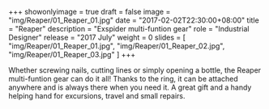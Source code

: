 +++
showonlyimage = true
draft = false
image = "img/Reaper/01_Reaper_01.jpg"
date = "2017-02-02T22:30:00+08:00"
title = "Reaper"
description = "Exspider multi-funtion gear"
role = "Industrial Designer"
release = "2017 July"
weight = 0
slides = [
    "img/Reaper/01_Reaper_01.jpg",
    "img/Reaper/01_Reaper_02.jpg",
    "img/Reaper/01_Reaper_03.jpg"
]
+++

Whether screwing nails, cutting lines or simply opening a bottle, the
Reaper multi-funtion gear can do it all! Thanks to the ring, it can be
attached anywhere and is always there when you need it. A great gift
and a handy helping hand for excursions, travel and small repairs.
